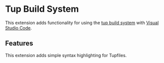 # Tup Build System

This extension adds functionality for using the [tup build system][tuphp] with [Visual Studio Code][vsc].

## Features

This extension adds simple syntax highlighting for Tupfiles.

[tuphp]: http://gittup.org/tup/
[vsc]: https://code.visualstudio.comhttps://code.visualstudio.com
